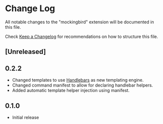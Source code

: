 # Change Log

All notable changes to the "mockingbird" extension will be documented in this file.

Check [Keep a Changelog](http://keepachangelog.com/) for recommendations on how to structure this file.

## [Unreleased]

## 0.2.2
- Changed templates to use [Handlebars](https://handlebarsjs.com) as new templating engine.
- Changed command manifest to allow for declaring handlebar helpers.
- Added automatic template helper injection using manifest.

## 0.1.0
- Initial release